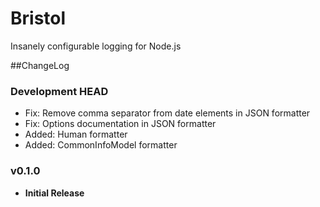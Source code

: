 # Bristol
Insanely configurable logging for Node.js

##ChangeLog

### Development HEAD
- Fix: Remove comma separator from date elements in JSON formatter
- Fix: Options documentation in JSON formatter
- Added: Human formatter
- Added: CommonInfoModel formatter

### v0.1.0
- **Initial Release**
